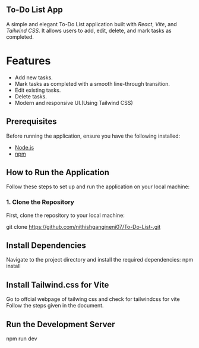 ## To-Do List App
A simple and elegant To-Do List application built with *React*, *Vite*, and *Tailwind CSS*. It allows users to add, edit, delete, and mark tasks as completed.

# Features
- Add new tasks.
- Mark tasks as completed with a smooth line-through transition.
- Edit existing tasks.
- Delete tasks.
- Modern and responsive UI.(Using Tailwind CSS)

## Prerequisites

Before running the application, ensure you have the following installed:

- [Node.js](https://nodejs.org/) 
- [npm](https://www.npmjs.com/) 

## How to Run the Application

Follow these steps to set up and run the application on your local machine:

### 1. Clone the Repository

First, clone the repository to your local machine:

git clone https://github.com/nithishgangineni07/To-Do-List-.git


##  Install Dependencies
Navigate to the project directory and install the required dependencies:
npm install

## Install Tailwind.css for Vite

Go  to offcial webpage of tailwing css and check for tailwindcss for vite
Follow the steps given in the document.


## Run the Development Server
npm run dev
